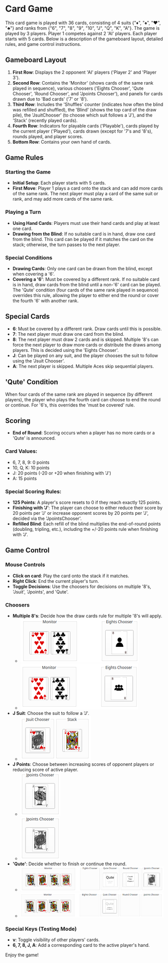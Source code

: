 # Card Game

This card game is played with 36 cards, consisting of 4 suits {"♦", "♠", "♥", "♣"} and ranks from {"6", "7", "8", "9", "10", "J", "Q", "K", "A"}. The game is played by 3 players. Player 1 competes against 2 'AI' players. Each player starts with 5 cards. Below is a description of the gameboard layout, detailed rules, and game control instructions.

## Gameboard Layout

1. **First Row**: Displays the 2 opponent 'AI' players ('Player 2' and 'Player 3').
2. **Second Row**: Contains the 'Monitor' (shows cards of the same rank played in sequence), various choosers ('Eights Chooser', 'Qute Chooser', 'Round Chooser', and 'Jpoints Chooser'), and panels for cards drawn due to 'Bad cards' ('7' or '8').
3. **Third Row**: Includes the 'Shuffles' counter (indicates how often the blind was refilled and shuffled), the 'Blind' (shows the top card of the draw pile), the 'JsuitChooser' (to choose which suit follows a 'J'), and the 'Stack' (recently played cards).
4. **Fourth Row**: Indicators for playable cards ('Playable'), cards played by the current player ('Played'), cards drawn (except for '7's and '8's), rounds played, and player scores.
5. **Bottom Row**: Contains your own hand of cards.

## Game Rules

### Starting the Game
- **Initial Setup**: Each player starts with 5 cards.
- **First Move**: Player 1 plays a card onto the stack and can add more cards of the same rank. The next player must play a card of the same suit or rank, and may add more cards of the same rank.

### Playing a Turn
- **Using Hand Cards**: Players must use their hand cards and play at least one card.
- **Drawing from the Blind**: If no suitable card is in hand, draw one card from the blind. This card can be played if it matches the card on the stack; otherwise, the turn passes to the next player.

### Special Conditions
- **Drawing Cards**: Only one card can be drawn from the blind, except when covering a '6'.
- **Covering a '6'**: Must be covered by a different rank. If no suitable card is in hand, draw cards from the blind until a non-'6' card can be played. The 'Qute' condition (four cards of the same rank played in sequence) overrides this rule, allowing the player to either end the round or cover the fourth '6' with another rank.

## Special Cards
- **6**: Must be covered by a different rank. Draw cards until this is possible.
- **7**: The next player must draw one card from the blind.
- **8**: The next player must draw 2 cards and is skipped. Multiple '8's can force the next player to draw more cards or distribute the draws among players. This is decided using the 'Eights Chooser'.
- **J**: Can be played on any suit, and the player chooses the suit to follow using the 'Jsuit Chooser'.
- **A**: The next player is skipped. Multiple Aces skip sequential players.

## 'Qute' Condition
When four cards of the same rank are played in sequence (by different players), the player who plays the fourth card can choose to end the round or continue. For '6's, this overrides the 'must be covered' rule.

## Scoring
- **End of Round**: Scoring occurs when a player has no more cards or a 'Qute' is announced.

### Card Values:
- 6, 7, 8, 9: 0 points
- 10, Q, K: 10 points
- J: 20 points (-20 or +20 when finishing with 'J')
- A: 15 points

### Special Scoring Rules:
- **125 Points**: A player's score resets to 0 if they reach exactly 125 points.
- **Finishing with 'J'**: The player can choose to either reduce their score by 20 points per 'J' or increase opponent scores by 20 points per 'J', decided via the 'JpointsChooser'.
- **Refilled Blind**: Each refill of the blind multiplies the end-of-round points (doubling, tripling, etc.), including the +/-20 points rule when finishing with 'J'.

## Game Control

### Mouse Controls
- **Click on card**: Play the card onto the stack if it matches.
- **Right Click**: End the current player's turn.
- **Toggle Decisions**: Use the choosers for decisions on multiple '8's, 'Jsuit', 'Jpoints', and 'Qute'.

### Choosers
- **Multiple 8's**: Decide how the draw cards rule for multiple '8's will apply.
  - ![multiple 8](images/chooser_eights_n.png)
  - ![multiple 8](images/chooser_eights_a.png)
- **J Suit**: Choose the suit to follow a 'J'.
  - ![jsuit](images/chooser_jsuit_of_hearts.png)
- **J Points**: Choose between increasing scores of opponent players or reducing score of active player.
  - ![jpoints](images/chooser_jpoints_p.png)
  - ![jpoints](images/chooser_jpoints_m.png)
- **'Qute'**: Decide whether to finish or continue the round.
  - ![qute](images/chooser_qute_y.png)
  - ![qute](images/chooser_qute_n.png)

### Special Keys (Testing Mode)
- **v**: Toggle visibility of other players' cards.
- **6, 7, 8, J, A**: Add a corresponding card to the active player's hand.

Enjoy the game!
